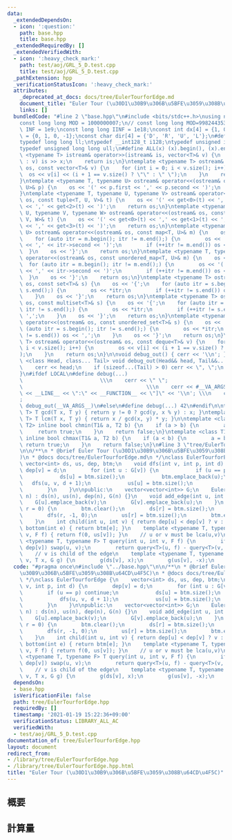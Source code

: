 ```yaml
---
data:
  _extendedDependsOn:
  - icon: ':question:'
    path: base.hpp
    title: base.hpp
  _extendedRequiredBy: []
  _extendedVerifiedWith:
  - icon: ':heavy_check_mark:'
    path: test/aoj/GRL_5_D.test.cpp
    title: test/aoj/GRL_5_D.test.cpp
  _pathExtension: hpp
  _verificationStatusIcon: ':heavy_check_mark:'
  attributes:
    _deprecated_at_docs: docs/tree/EulerTourforEdge.md
    document_title: "Euler Tour (\u30D1\u30B9\u306B\u5BFE\u3059\u308B\u64CD\u4F5C)"
    links: []
  bundledCode: "#line 2 \"base.hpp\"\n#include <bits/stdc++.h>\nusing namespace std;\n\
    const long long MOD = 1000000007;\n// const long long MOD=998244353;\nconst int\
    \ INF = 1e9;\nconst long long IINF = 1e18;\nconst int dx[4] = {1, 0, -1, 0}, dy[4]\
    \ = {0, 1, 0, -1};\nconst char dir[4] = {'D', 'R', 'U', 'L'};\n#define LOCAL\n\
    typedef long long ll;\ntypedef __int128_t i128;\ntypedef unsigned int uint;\n\
    typedef unsigned long long ull;\n#define ALL(x) (x).begin(), (x).end()\n\ntemplate\
    \ <typename T> istream& operator>>(istream& is, vector<T>& v) {\n    for (T& x\
    \ : v) is >> x;\n    return is;\n}\ntemplate <typename T> ostream& operator<<(ostream&\
    \ os, const vector<T>& v) {\n    for (int i = 0; i < v.size(); i++) {\n      \
    \  os << v[i] << (i + 1 == v.size() ? \"\" : \" \");\n    }\n    return os;\n\
    }\ntemplate <typename T, typename U> ostream& operator<<(ostream& os, const pair<T,\
    \ U>& p) {\n    os << '(' << p.first << ',' << p.second << ')';\n    return os;\n\
    }\ntemplate <typename T, typename U, typename V> ostream& operator<<(ostream&\
    \ os, const tuple<T, U, V>& t) {\n    os << '(' << get<0>(t) << ',' << get<1>(t)\
    \ << ',' << get<2>(t) << ')';\n    return os;\n}\ntemplate <typename T, typename\
    \ U, typename V, typename W> ostream& operator<<(ostream& os, const tuple<T, U,\
    \ V, W>& t) {\n    os << '(' << get<0>(t) << ',' << get<1>(t) << ',' << get<2>(t)\
    \ << ',' << get<3>(t) << ')';\n    return os;\n}\ntemplate <typename T, typename\
    \ U> ostream& operator<<(ostream& os, const map<T, U>& m) {\n    os << '{';\n\
    \    for (auto itr = m.begin(); itr != m.end();) {\n        os << '(' << itr->first\
    \ << ',' << itr->second << ')';\n        if (++itr != m.end()) os << ',';\n  \
    \  }\n    os << '}';\n    return os;\n}\ntemplate <typename T, typename U> ostream&\
    \ operator<<(ostream& os, const unordered_map<T, U>& m) {\n    os << '{';\n  \
    \  for (auto itr = m.begin(); itr != m.end();) {\n        os << '(' << itr->first\
    \ << ',' << itr->second << ')';\n        if (++itr != m.end()) os << ',';\n  \
    \  }\n    os << '}';\n    return os;\n}\ntemplate <typename T> ostream& operator<<(ostream&\
    \ os, const set<T>& s) {\n    os << '{';\n    for (auto itr = s.begin(); itr !=\
    \ s.end();) {\n        os << *itr;\n        if (++itr != s.end()) os << ',';\n\
    \    }\n    os << '}';\n    return os;\n}\ntemplate <typename T> ostream& operator<<(ostream&\
    \ os, const multiset<T>& s) {\n    os << '{';\n    for (auto itr = s.begin();\
    \ itr != s.end();) {\n        os << *itr;\n        if (++itr != s.end()) os <<\
    \ ',';\n    }\n    os << '}';\n    return os;\n}\ntemplate <typename T> ostream&\
    \ operator<<(ostream& os, const unordered_set<T>& s) {\n    os << '{';\n    for\
    \ (auto itr = s.begin(); itr != s.end();) {\n        os << *itr;\n        if (++itr\
    \ != s.end()) os << ',';\n    }\n    os << '}';\n    return os;\n}\ntemplate <typename\
    \ T> ostream& operator<<(ostream& os, const deque<T>& v) {\n    for (int i = 0;\
    \ i < v.size(); i++) {\n        os << v[i] << (i + 1 == v.size() ? \"\" : \" \"\
    );\n    }\n    return os;\n}\n\nvoid debug_out() { cerr << '\\n'; }\ntemplate\
    \ <class Head, class... Tail> void debug_out(Head&& head, Tail&&... tail) {\n\
    \    cerr << head;\n    if (sizeof...(Tail) > 0) cerr << \", \";\n    debug_out(move(tail)...);\n\
    }\n#ifdef LOCAL\n#define debug(...)                                          \
    \                         \\\n    cerr << \" \";                             \
    \                                        \\\n    cerr << #__VA_ARGS__ << \" :[\"\
    \ << __LINE__ << \":\" << __FUNCTION__ << \"]\" << '\\n'; \\\n    cerr << \" \"\
    ;                                                                     \\\n   \
    \ debug_out(__VA_ARGS__)\n#else\n#define debug(...) 42\n#endif\n\ntemplate <typename\
    \ T> T gcd(T x, T y) { return y != 0 ? gcd(y, x % y) : x; }\ntemplate <typename\
    \ T> T lcm(T x, T y) { return x / gcd(x, y) * y; }\n\ntemplate <class T1, class\
    \ T2> inline bool chmin(T1& a, T2 b) {\n    if (a > b) {\n        a = b;\n   \
    \     return true;\n    }\n    return false;\n}\ntemplate <class T1, class T2>\
    \ inline bool chmax(T1& a, T2 b) {\n    if (a < b) {\n        a = b;\n       \
    \ return true;\n    }\n    return false;\n}\n#line 3 \"tree/EulerTourforEdge.hpp\"\
    \n\n/**\n * @brief Euler Tour (\u30D1\u30B9\u306B\u5BFE\u3059\u308B\u64CD\u4F5C\
    )\n * @docs docs/tree/EulerTourforEdge.md\n */\nclass EulerTourforEdge {\n   \
    \ vector<int> ds, us, dep, btm;\n    void dfs(int v, int p, int d) {\n       \
    \ dep[v] = d;\n        for (int u : G[v]) {\n            if (u == p) continue;\n\
    \            ds[u] = btm.size();\n            btm.emplace_back(u);\n         \
    \   dfs(u, v, d + 1);\n            us[u] = btm.size();\n            btm.emplace_back(u);\n\
    \        }\n    }\n\npublic:\n    vector<vector<int>> G;\n    EulerTourforEdge(int\
    \ n) : ds(n), us(n), dep(n), G(n) {}\n    void add_edge(int u, int v) {\n    \
    \    G[u].emplace_back(v);\n        G[v].emplace_back(u);\n    }\n    void build(int\
    \ r = 0) {\n        btm.clear();\n        ds[r] = btm.size();\n        btm.emplace_back(r);\n\
    \        dfs(r, -1, 0);\n        us[r] = btm.size();\n        btm.emplace_back(r);\n\
    \    }\n    int child(int u, int v) { return dep[u] < dep[v] ? v : u; }\n    int\
    \ bottom(int e) { return btm[e]; }\n    template <typename T, typename F> T query(int\
    \ v, F f) { return f(0, us[v]); }\n    // u or v must be lca(u,v)\n    template\
    \ <typename T, typename F> T query(int u, int v, F f) {\n        if (dep[u] <\
    \ dep[v]) swap(u, v);\n        return query<T>(u, f) - query<T>(v, f);\n    }\n\
    \    // v is child of the edge\n    template <typename T, typename G> void update(int\
    \ v, T x, G g) {\n        g(ds[v], x);\n        g(us[v], -x);\n    }\n};\n"
  code: "#pragma once\n#include \"../base.hpp\"\n\n/**\n * @brief Euler Tour (\u30D1\
    \u30B9\u306B\u5BFE\u3059\u308B\u64CD\u4F5C)\n * @docs docs/tree/EulerTourforEdge.md\n\
    \ */\nclass EulerTourforEdge {\n    vector<int> ds, us, dep, btm;\n    void dfs(int\
    \ v, int p, int d) {\n        dep[v] = d;\n        for (int u : G[v]) {\n    \
    \        if (u == p) continue;\n            ds[u] = btm.size();\n            btm.emplace_back(u);\n\
    \            dfs(u, v, d + 1);\n            us[u] = btm.size();\n            btm.emplace_back(u);\n\
    \        }\n    }\n\npublic:\n    vector<vector<int>> G;\n    EulerTourforEdge(int\
    \ n) : ds(n), us(n), dep(n), G(n) {}\n    void add_edge(int u, int v) {\n    \
    \    G[u].emplace_back(v);\n        G[v].emplace_back(u);\n    }\n    void build(int\
    \ r = 0) {\n        btm.clear();\n        ds[r] = btm.size();\n        btm.emplace_back(r);\n\
    \        dfs(r, -1, 0);\n        us[r] = btm.size();\n        btm.emplace_back(r);\n\
    \    }\n    int child(int u, int v) { return dep[u] < dep[v] ? v : u; }\n    int\
    \ bottom(int e) { return btm[e]; }\n    template <typename T, typename F> T query(int\
    \ v, F f) { return f(0, us[v]); }\n    // u or v must be lca(u,v)\n    template\
    \ <typename T, typename F> T query(int u, int v, F f) {\n        if (dep[u] <\
    \ dep[v]) swap(u, v);\n        return query<T>(u, f) - query<T>(v, f);\n    }\n\
    \    // v is child of the edge\n    template <typename T, typename G> void update(int\
    \ v, T x, G g) {\n        g(ds[v], x);\n        g(us[v], -x);\n    }\n};"
  dependsOn:
  - base.hpp
  isVerificationFile: false
  path: tree/EulerTourforEdge.hpp
  requiredBy: []
  timestamp: '2021-01-19 15:22:36+09:00'
  verificationStatus: LIBRARY_ALL_AC
  verifiedWith:
  - test/aoj/GRL_5_D.test.cpp
documentation_of: tree/EulerTourforEdge.hpp
layout: document
redirect_from:
- /library/tree/EulerTourforEdge.hpp
- /library/tree/EulerTourforEdge.hpp.html
title: "Euler Tour (\u30D1\u30B9\u306B\u5BFE\u3059\u308B\u64CD\u4F5C)"
---
```

## 概要

## 計算量
